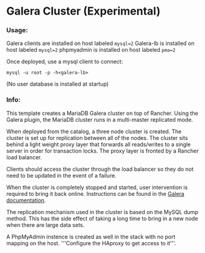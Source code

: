 # Galera Cluster (Experimental)

### Usage:

Galera clients are installed on host labeled `mysql=2`
Galera-lb is installed on host labeled `mysql=2`
phpmyadmin is installed on host labeled `pma=2`

Once deployed, use a mysql client to connect:

`mysql -u root -p -h<galera-lb>`

(No user database is installed at startup)

### Info:

This template creates a MariaDB Galera cluster on top of Rancher. Using the Galera plugin, the MariaDB cluster runs in a multi-master replicated mode.

When deployed from the catalog, a three node cluster is created. The cluster is set up for replication between all of the nodes. The cluster sits behind a light weight proxy layer that forwards all reads/writes to a single server in order for transaction locks. The proxy layer is fronted by a Rancher load balancer.

Clients should access the cluster through the load balancer so they do not need to be updated in the event of a failure.

When the cluster is completely stopped and started, user intervention is required to bring it back online. Instructions can be found in the [Galera documentation](http://galeracluster.com/documentation-webpages/quorumreset.html).

The replication mechanism used in the cluster is based on the MySQL dump method. This has the side effect of taking a long time to bring in a new node when there are large data sets.

A PhpMyAdmin instence is created as well in the stack with no port mapping on the host. '''Configure the HAproxy to get access to it'''.
